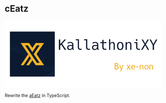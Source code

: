 # cEatz

![KallathoniXY Banner](src/assets/img/kallathoni~01.png)

Rewrite the [aEatz](https://github.com/ebonynon/aEatz) in TypeScript.